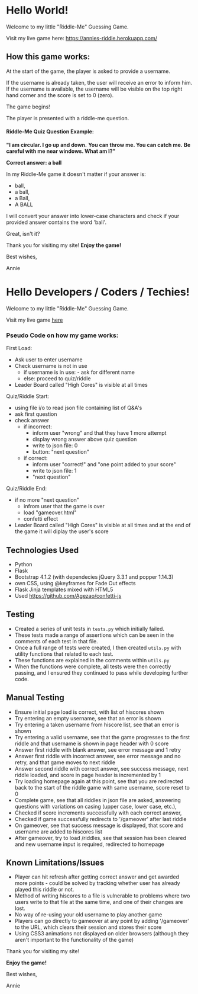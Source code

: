 # Hello World!
Welcome to my little "Riddle-Me" Guessing Game.

Visit my live game here:
https://annies-riddle.herokuapp.com/


## How this game works:
At the start of the game, the player is asked to provide a username.

If the username is already taken, the user will receive an error to inform him. 
If the username is available, the username will be visible on the top right hand corner
and the score is set to 0 (zero).

The game begins!

The player is presented with a riddle-me question.

#### Riddle-Me Quiz Question Example:


**"I am circular. I go up and down.**
**You can throw me. You can catch me.**
**Be careful with me near windows. What am I?"**

**Correct answer: a ball**

In my Riddle-Me game it doesn't matter if your answer is:

- ball,
- a ball,
- a Ball,
- A BALL

I will convert your answer into lower-case characters and check if your provided answer
contains the word 'ball'.

Great, isn't it?


Thank you for visiting my site!
**Enjoy the game!**

Best wishes,

Annie



# Hello Developers / Coders / Techies!
Welcome to my little "Riddle-Me" Guessing Game.

Visit my live game [here](https://annies-riddle.herokuapp.com/)


### Pseudo Code on how my game works:

First Load:
- Ask user to enter username
- Check username is not in use
  - if username is in use:
        - ask for different name
  - else: proceed to quiz/riddle
- Leader Board called "High Cores" is visible at all times

Quiz/Riddle Start:
- using file i/o to read json file containing list of Q&A's
- ask first question
- check answer
    - if incorrect:
        - inform user "wrong" and that they have 1 more attempt
        - display wrong answer above quiz question
        - write to json file: 0
        - button: "next question"
    - if correct:
        - inform user "correct!" and "one point added to your score"
        - write to json file: 1
        -  "next question"

Quiz/Riddle End:
- if no more "next question"
    - infrom user that the game is over 
    - load "gameover.html"
    - confetti effect
- Leader Board called "High Cores" is visible at all times and at the end of the game it will diplay the user's score


## Technologies Used
- Python 
- Flask 
- Bootstrap 4.1.2 (with dependecies jQuery 3.3.1 and popper 1.14.3)
- own CSS, using @keyframes for Fade Out effects
- Flask Jinja templates mixed with HTML5
- Used https://github.com/Agezao/confetti-js


## Testing
- Created a series of unit tests in `tests.py` which initially failed. 
- These tests made a range of assertions which can be seen in the comments of each test in that file.
- Once a full range of tests were created, I then created `utils.py` with utility functions that related to each test.
- These functions are explained in the comments within `utils.py`
- When the functions were complete, all tests were then correctly passing, and I ensured they continued to pass while developing further code.


## Manual Testing

- Ensure initial page load is correct, with list of hiscores shown
- Try entering an empty username, see that an error is shown
- Try entering a taken username from hiscore list, see that an error is shown
- Try entering a valid username, see that the game progresses to the first riddle and that username is shown in page header with 0 score
- Answer first riddle with blank answer, see error message and 1 retry
- Answer first riddle with incorrect answer, see error message and no retry, and that game moves to next riddle
- Answer second riddle with correct answer, see success message, next riddle loaded, and score in page header is incremented by 1
- Try loading homepage again at this point, see that you are redirected back to the start of the riddle game with same username, score reset to 0
- Complete game, see that all riddles in json file are asked, answering questions with variations on casing (upper case, lower case, etc.), 
- Checked if score increments successfully with each correct answer,
- Checked if game successfully redirects to '/gameover' after last riddle
- On gameover, see that success message is displayed, that score and username are added to hiscores list
- After gameover, try to load /riddles, see that session has been cleared and new username input is required, redirected to homepage


## Known Limitations/Issues

- Player can hit refresh after getting correct answer and get awarded more points - could be solved by tracking whether user has already played this riddle or not.
- Method of writing hiscores to a file is vulnerable to problems where two users write to that file at the same time, and one of their changes are lost. 
- No way of re-using your old username to play another game
- Players can go directly to gameover at any point by adding '/gameover' to the URL, which clears their session and stores their score
- Using CSS3 animations not displayed on older browsers (although they aren't important to the functionality of the game)



Thank you for visiting my site!

**Enjoy the game!**

Best wishes,

Annie
